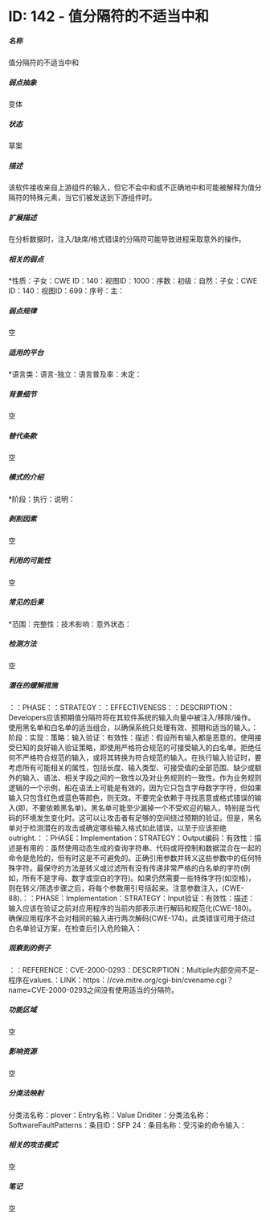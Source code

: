 # ID: 142 - 值分隔符的不适当中和
<h5>名称</h5>值分隔符的不适当中和
<h5>弱点抽象</h5>变体
<h5>状态</h5>草案
<h5>描述</h5>该软件接收来自上游组件的输入，但它不会中和或不正确地中和可能被解释为值分隔符的特殊元素，当它们被发送到下游组件时。
<h5>扩展描述</h5>在分析数据时，注入/缺席/格式错误的分隔符可能导致进程采取意外的操作。
<h5>相关的弱点</h5>*性质：子女：CWE ID：140：视图ID：1000：序数：初级：自然：子女：CWE ID：140：视图ID：699：序号：主：
<h5>弱点规律</h5>空
<h5>适用的平台</h5>*语言类：语言-独立：语言普及率：未定：
<h5>背景细节</h5>空
<h5>替代条款</h5>空
<h5>模式的介绍</h5>*阶段：执行：说明：
<h5>剥削因素</h5>空
<h5>利用的可能性</h5>空
<h5>常见的后果</h5>*范围：完整性：技术影响：意外状态：
<h5>检测方法</h5>空
<h5>潜在的缓解措施</h5>：：PHASE：：STRATEGY：：EFFECTIVENESS：：DESCRIPTION：Developers应该预期值分隔符将在其软件系统的输入向量中被注入/移除/操作。使用黑名单和白名单的适当组合，以确保系统只处理有效、预期和适当的输入。：阶段：实现：策略：输入验证：有效性：描述：假设所有输入都是恶意的。使用接受已知的良好输入验证策略，即使用严格符合规范的可接受输入的白名单。拒绝任何不严格符合规范的输入，或将其转换为符合规范的输入。在执行输入验证时，要考虑所有可能相关的属性，包括长度、输入类型、可接受值的全部范围、缺少或额外的输入、语法、相关字段之间的一致性以及对业务规则的一致性。作为业务规则逻辑的一个示例，船在语法上可能是有效的，因为它只包含字母数字字符，但如果输入只包含红色或蓝色等颜色，则无效。不要完全依赖于寻找恶意或格式错误的输入(即，不要依赖黑名单)。黑名单可能至少漏掉一个不受欢迎的输入，特别是当代码的环境发生变化时。这可以让攻击者有足够的空间绕过预期的验证。但是，黑名单对于检测潜在的攻击或确定哪些输入格式如此错误，以至于应该拒绝outright.：：PHASE：Implementation：STRATEGY：Output编码：有效性：描述是有用的：虽然使用动态生成的查询字符串、代码或将控制和数据混合在一起的命令是危险的，但有时这是不可避免的。正确引用参数并转义这些参数中的任何特殊字符。最保守的方法是转义或过滤所有没有传递非常严格的白名单的字符(例如，所有不是字母、数字或空白的字符)。如果仍然需要一些特殊字符(如空格)，则在转义/筛选步骤之后，将每个参数用引号括起来。注意参数注入，(CWE-88).：：PHASE：Implementation：STRATEGY：Input验证：有效性：描述：输入应该在验证之前对应用程序的当前内部表示进行解码和规范化(CWE-180)。确保应用程序不会对相同的输入进行两次解码(CWE-174)。此类错误可用于绕过白名单验证方案，在检查后引入危险输入：
<h5>观察到的例子</h5>：：REFERENCE：CVE-2000-0293：DESCRIPTION：Multiple内部空间不足-程序在values.：LINK：https：//cve.mitre.org/cgi-bin/cvename.cgi？name=CVE-2000-0293之间没有使用适当的分隔符。
<h5>功能区域</h5>空
<h5>影响资源</h5>空
<h5>分类法映射</h5>分类法名称：plover：Entry名称：Value Driditer：分类法名称：SoftwareFaultPatterns：条目ID：SFP 24：条目名称：受污染的命令输入：
<h5>相关的攻击模式</h5>空
<h5>笔记</h5>空

